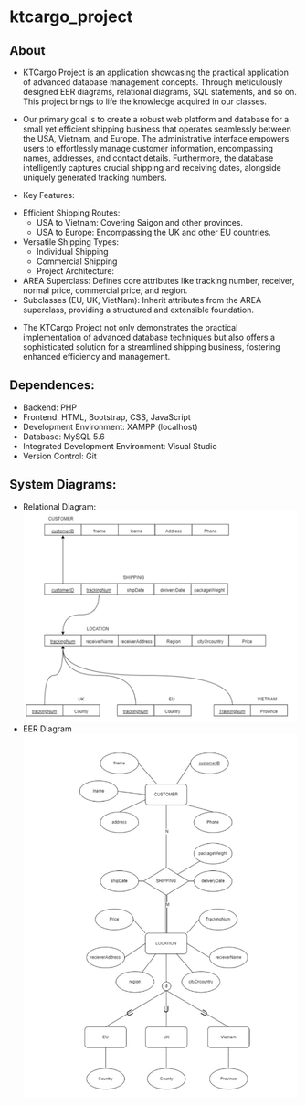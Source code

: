 # ktcargo_project

## About
- KTCargo Project is an application showcasing the practical application of advanced database management concepts. Through meticulously designed EER diagrams, relational diagrams, SQL statements, and so on. This project brings to life the knowledge acquired in our classes.

- Our primary goal is to create a robust web platform and database for a small yet efficient shipping business that operates seamlessly between the USA, Vietnam, and Europe. The administrative interface empowers users to effortlessly manage customer information, encompassing names, addresses, and contact details. Furthermore, the database intelligently captures crucial shipping and receiving dates, alongside uniquely generated tracking numbers.

- Key Features:

 * Efficient Shipping Routes:
    - USA to Vietnam: Covering Saigon and other provinces.
    - USA to Europe: Encompassing the UK and other EU countries.
 * Versatile Shipping Types:
    - Individual Shipping
    - Commercial Shipping
    - Project Architecture:
  * AREA Superclass: Defines core attributes like tracking number, receiver, normal price, commercial price, and region.
  * Subclasses (EU, UK, VietNam): Inherit attributes from the AREA superclass, providing a structured and extensible foundation.
- The KTCargo Project not only demonstrates the practical implementation of advanced database techniques but also offers a sophisticated solution for a streamlined shipping business, fostering enhanced efficiency and management.

## Dependences:
* Backend: PHP
* Frontend: HTML, Bootstrap, CSS, JavaScript
* Development Environment: XAMPP (localhost)
* Database: MySQL 5.6
* Integrated Development Environment: Visual Studio
* Version Control: Git

## System Diagrams:
 * Relational Diagram:
 ![Relational Diagram](/images/relationalDiagram.jpg)
 * EER Diagram
 ![EER Diagram](/images/EERDiagram.jpg)
